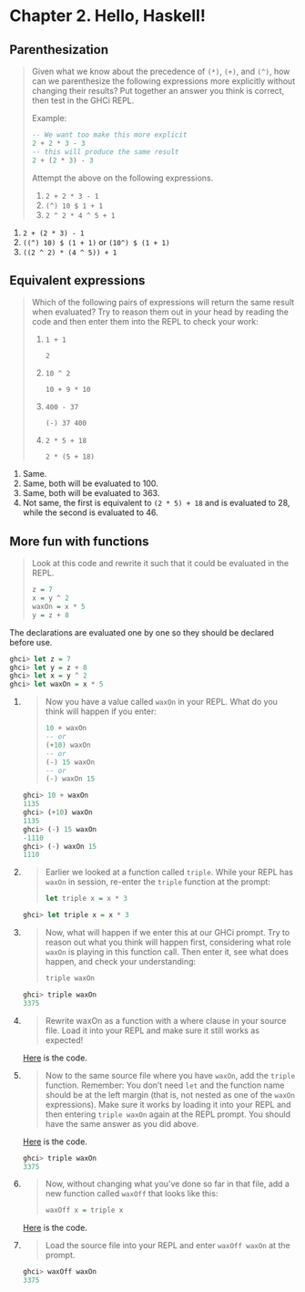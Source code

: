 # Chapter 2. Hello, Haskell!

## Parenthesization
> Given what we know about the precedence of `(*)`, `(+)`, and `(^)`, how can we parenthesize the following expressions more explicitly without changing their results? Put together an answer you think is correct, then test in the GHCi REPL.
>
> Example:
> ```haskell
> -- We want too make this more explicit
> 2 + 2 * 3 - 3
> -- this will produce the same result
> 2 + (2 * 3) - 3
> ```
>
> Attempt the above on the following expressions.
> 1. `2 + 2 * 3 - 1`
> 2. `(^) 10 $ 1 + 1`
> 3. `2 ^ 2 * 4 ^ 5 + 1`
1. `2 + (2 * 3) - 1`
2. `((^) 10) $ (1 + 1)` or `(10^) $ (1 + 1)`
3. `((2 ^ 2) * (4 ^ 5)) + 1`

## Equivalent expressions
> Which of the following pairs of expressions will return the same result when evaluated? Try to reason them out in your head by reading the code and then enter them into the REPL to check your work:
> 1. `1 + 1`
>
>    `2`
> 2. `10 ^ 2`
>
>    `10 + 9 * 10`
> 3. `400 - 37`
>
>    `(-) 37 400`
> 4. `2 * 5 + 18`
>
>    `2 * (5 + 18)`
1. Same.
2. Same, both will be evaluated to 100.
3. Same, both will be evaluated to 363.
4. Not same, the first is equivalent to `(2 * 5) + 18` and is evaluated to 28, while the second is evaluated to 46.

## More fun with functions
> Look at this code and rewrite it such that it could be evaluated in the REPL.
> 
> ```haskell
> z = 7
> x = y ^ 2
> waxOn = x * 5
> y = z + 8
> ```
The declarations are evaluated one by one so they should be declared before use.
```haskell
ghci> let z = 7
ghci> let y = z + 8
ghci> let x = y ^ 2
ghci> let waxOn = x * 5
```
1. > Now you have a value called `waxOn` in your REPL. What do you think will happen if you enter:
   > 
   > ```haskell
   > 10 + waxOn
   > -- or
   > (+10) waxOn 
   > -- or
   > (-) 15 waxOn 
   > -- or
   > (-) waxOn 15
   > ```
   ```haskell
   ghci> 10 + waxOn
   1135
   ghci> (+10) waxOn
   1135
   ghci> (-) 15 waxOn
   -1110
   ghci> (-) waxOn 15
   1110
   ```
2. > Earlier we looked at a function called `triple`. While your REPL has `waxOn` in session, re-enter the `triple` function at the prompt:
   > ```haskell
   > let triple x = x * 3
   > ```
   ```haskell
   ghci> let triple x = x * 3
   ```
3. > Now, what will happen if we enter this at our GHCi prompt. Try to reason out what you think will happen first, considering what role `waxOn` is playing in this function call. Then enter it, see what does happen, and check your understanding:
   > ```haskell
   > triple waxOn
   > ```
   ```haskell
   ghci> triple waxOn
   3375
   ```
4. > Rewrite waxOn as a function with a where clause in your source file. Load it into your REPL and make sure it still works as expected!

   [Here](./waxOn-4.hs) is the code.

5. > Now to the same source file where you have `waxOn`, add the `triple` function. Remember: You don’t need `let` and the function name should be at the left margin (that is, not nested as one of the `waxOn` expressions). Make sure it works by loading it into your REPL and then entering `triple waxOn` again at the REPL prompt. You should have the same answer as you did above.

   [Here](./waxOn-5.hs) is the code.
   ```haskell
   ghci> triple waxOn
   3375
   ```

6. > Now, without changing what you’ve done so far in that file, add a new function called `waxOff` that looks like this:
   > ```haskell
   > waxOff x = triple x
   > ```

   [Here](./waxOn-6.hs) is the code.

7. > Load the source file into your REPL and enter `waxOff waxOn` at the prompt.

   ```haskell
   ghci> waxOff waxOn
   3375
   ```